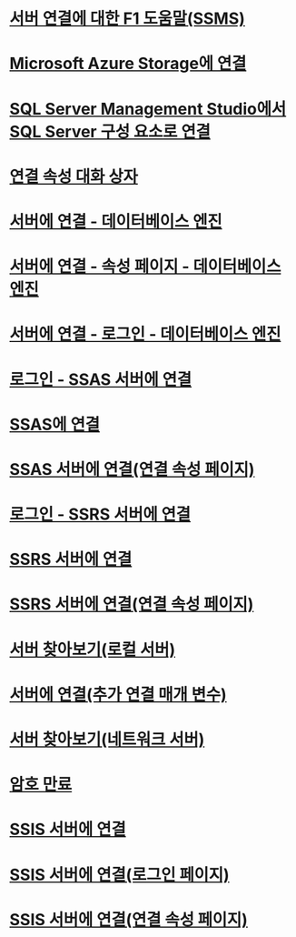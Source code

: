 # [서버 연결에 대한 F1 도움말(SSMS)](f1-help-for-server-connections-sql-server-management-studio.md)
# [Microsoft Azure Storage에 연결](connect-to-microsoft-azure-storage.md)
# [SQL Server Management Studio에서 SQL Server 구성 요소로 연결](connect-to-any-sql-server-component-from-sql-server-management-studio.md)
# [연결 속성 대화 상자](connection-properties-dialog-box.md)

# [서버에 연결 - 데이터베이스 엔진](connect-to-server-database-engine.md)
# [서버에 연결 - 속성 페이지 - 데이터베이스 엔진](connect-to-server-connection-properties-page-database-engine.md)
# [서버에 연결 - 로그인 - 데이터베이스 엔진](connect-to-server-login-page-database-engine.md)

# [로그인 - SSAS 서버에 연결](connect-to-server-login-page-analysis-services.md)
# [SSAS에 연결](connect-to-server-analysis-services.md)
# [SSAS 서버에 연결(연결 속성 페이지)](connect-to-server-connection-properties-page-analysis-services.md)

# [로그인 - SSRS 서버에 연결](connect-to-server-login-page-reporting-services.md)
# [SSRS 서버에 연결](connect-to-server-reporting-services.md)
# [SSRS 서버에 연결(연결 속성 페이지)](connect-to-server-connection-properties-page-reporting-services.md)


# [서버 찾아보기(로컬 서버)](browse-for-servers-local-servers.md)

# [서버에 연결(추가 연결 매개 변수)](connect-to-server-additional-connection-parameters-page.md)
# [서버 찾아보기(네트워크 서버)](browse-for-servers-network-servers.md)
# [암호 만료](password-expired.md)

# [SSIS 서버에 연결](connect-to-server-integration-services.md)
# [SSIS 서버에 연결(로그인 페이지)](connect-to-server-login-page-integration-services.md)
# [SSIS 서버에 연결(연결 속성 페이지)](connect-to-server-connection-properties-page-integration-services.md)

